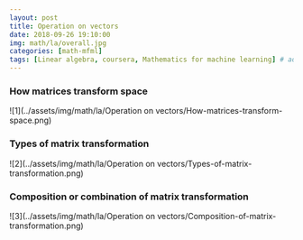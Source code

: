 ```yaml
---
layout: post
title: Operation on vectors  
date: 2018-09-26 19:10:00
img: math/la/overall.jpg
categories: [math-mfml] 
tags: [Linear algebra, coursera, Mathematics for machine learning] # add tag
---
```


### How matrices transform space

![1](../assets/img/math/la/Operation on vectors/How-matrices-transform-space.png)


### Types of matrix transformation

![2](../assets/img/math/la/Operation on vectors/Types-of-matrix-transformation.png)


### Composition or combination of matrix transformation

![3](../assets/img/math/la/Operation on vectors/Composition-of-matrix-transformation.png)

